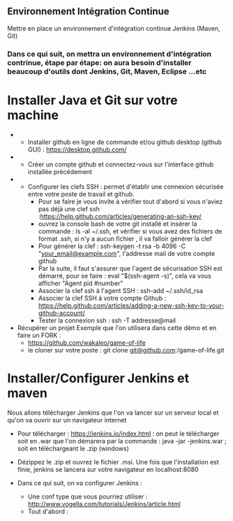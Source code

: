 ## Environnement Intégration Continue
Mettre en place un environnement d'intégration continue Jenkins (Maven, Git)

### Dans ce qui suit, on mettra un environnement d'intégration contrinue, étape par étape: on aura besoin d'installer beaucoup d'outils dont Jenkins, Git, Maven, Eclipse ...etc

# Installer Java et Git sur votre machine 
* - Installer github en ligne de commande et/ou github desktop (github GUI) : https://desktop.github.com/  
* - Créer un compte github et connectez-vous sur l'interface github installée précédement 
* - Configurer les clefs SSH : permet d'établir une connexion sécurisée entre votre poste de travail et github. 
    * Pour se faire je vous invite à vérifier tout d'abord si vous n'aviez pas déjà une clef ssh                      :https://help.github.com/articles/generating-an-ssh-key/
    * ouvrez la console bash de votre git installé et insérer la commande : ls -al ~/.ssh, et vérifier si vous avez des fichiers de format .ssh, si n'y a aucun fichier , il va falloir générer la clef
    * Pour générer la clef : ssh-keygen -t rsa -b 4096 -C "your_email@example.com", l'addresse mail de votre compte  github
    * Par la suite, il faut s'assurer que l'agent de sécurisation SSH est démarré, pour se faire : eval "$(ssh-agent -s)", cela va vous afficher "Agent pid #number"
    * Associer la clef ssh à l'agent SSH : ssh-add ~/.ssh/id_rsa
    * Associer la clef SSH à votre compte Github : https://help.github.com/articles/adding-a-new-ssh-key-to-your-github-account/
    * Tester la connexion ssh  : ssh -T addresse@mail
* Récupérer un projet Exemple que l'on utilisera dans cette démo et en faire un FORK : 
    * https://github.com/wakaleo/game-of-life
    * le cloner sur votre poste : git clone git@github.com:<username>/game-of-life.git
    
# Installer/Configurer Jenkins et maven
   
   Nous allons télécharger Jenkins que l'on va lancer sur un serveur local et qu'on va ouvrir sur un navigateur internet
   * Pour télécharger : https://jenkins.io/index.html   : on peut le télécharger soit en .war que l'on démarera par la commande : java -jar -jenkins.war ; soit en téléchargeant le .zip (windows)
    
   * Dézippez le .zip et ouvrez le fichier .msi. Une fois que l'installation est finie, jenkins se lancera sur votre navigateur en localhost:8080
   * Dans ce qui suit, on va configurer Jenkins :
      * Une conf type que vous pourriez utiliser : http://www.vogella.com/tutorials/Jenkins/article.html
      * Tout d'abord : 
